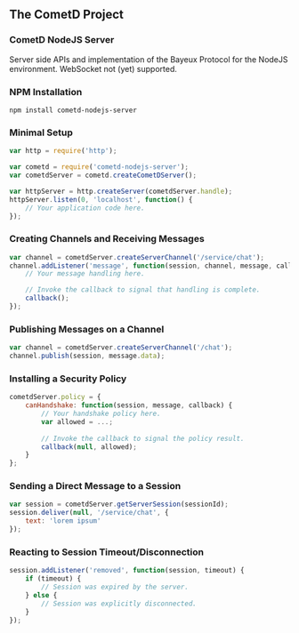 ## The CometD Project

### CometD NodeJS Server

Server side APIs and implementation of the Bayeux Protocol for the NodeJS environment.
WebSocket not (yet) supported.

### NPM Installation

```
npm install cometd-nodejs-server
```

### Minimal Setup

```javascript
var http = require('http');

var cometd = require('cometd-nodejs-server');
var cometdServer = cometd.createCometDServer();

var httpServer = http.createServer(cometdServer.handle);
httpServer.listen(0, 'localhost', function() {
    // Your application code here.
});
```

### Creating Channels and Receiving Messages

```javascript
var channel = cometdServer.createServerChannel('/service/chat');
channel.addListener('message', function(session, channel, message, callback) {
    // Your message handling here.

    // Invoke the callback to signal that handling is complete.
    callback();
});
```

### Publishing Messages on a Channel

```javascript
var channel = cometdServer.createServerChannel('/chat');
channel.publish(session, message.data);
```

### Installing a Security Policy

```javascript
cometdServer.policy = {
    canHandshake: function(session, message, callback) {
        // Your handshake policy here.
        var allowed = ...;
        
        // Invoke the callback to signal the policy result. 
        callback(null, allowed);
    }
};
```

### Sending a Direct Message to a Session

```javascript
var session = cometdServer.getServerSession(sessionId);
session.deliver(null, '/service/chat', {
    text: 'lorem ipsum'
});
```

### Reacting to Session Timeout/Disconnection

```javascript 
session.addListener('removed', function(session, timeout) {
    if (timeout) {
        // Session was expired by the server.
    } else {
        // Session was explicitly disconnected.
    }
});
```
